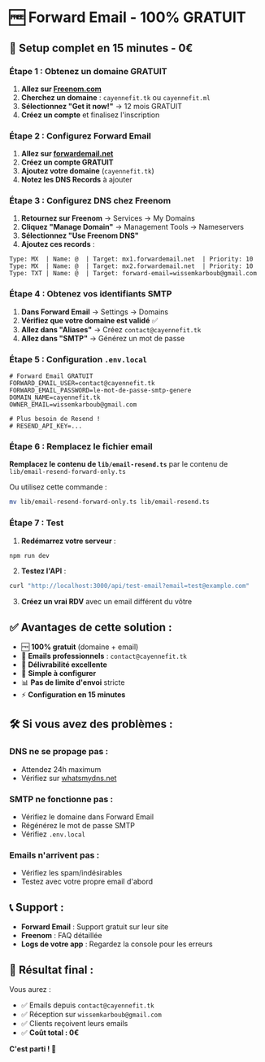 # 🆓 Forward Email - 100% GRATUIT

## 🎯 **Setup complet en 15 minutes - 0€**

### **Étape 1 : Obtenez un domaine GRATUIT**

1. **Allez sur [Freenom.com](https://freenom.com)**
2. **Cherchez un domaine** : `cayennefit.tk` ou `cayennefit.ml`
3. **Sélectionnez "Get it now!"** → 12 mois GRATUIT
4. **Créez un compte** et finalisez l'inscription

### **Étape 2 : Configurez Forward Email**

1. **Allez sur [forwardemail.net](https://forwardemail.net)**
2. **Créez un compte GRATUIT**
3. **Ajoutez votre domaine** (`cayennefit.tk`)
4. **Notez les DNS Records** à ajouter

### **Étape 3 : Configurez DNS chez Freenom**

1. **Retournez sur Freenom** → Services → My Domains
2. **Cliquez "Manage Domain"** → Management Tools → Nameservers
3. **Sélectionnez "Use Freenom DNS"**
4. **Ajoutez ces records** :

```
Type: MX  | Name: @  | Target: mx1.forwardemail.net  | Priority: 10
Type: MX  | Name: @  | Target: mx2.forwardemail.net  | Priority: 10
Type: TXT | Name: @  | Target: forward-email=wissemkarboub@gmail.com
```

### **Étape 4 : Obtenez vos identifiants SMTP**

1. **Dans Forward Email** → Settings → Domains
2. **Vérifiez que votre domaine est validé** ✅
3. **Allez dans "Aliases"** → Créez `contact@cayennefit.tk`
4. **Allez dans "SMTP"** → Générez un mot de passe

### **Étape 5 : Configuration `.env.local`**

```env
# Forward Email GRATUIT
FORWARD_EMAIL_USER=contact@cayennefit.tk
FORWARD_EMAIL_PASSWORD=le-mot-de-passe-smtp-genere
DOMAIN_NAME=cayennefit.tk
OWNER_EMAIL=wissemkarboub@gmail.com

# Plus besoin de Resend !
# RESEND_API_KEY=...
```

### **Étape 6 : Remplacez le fichier email**

**Remplacez le contenu de `lib/email-resend.ts`** par le contenu de `lib/email-resend-forward-only.ts`

Ou utilisez cette commande :

```bash
mv lib/email-resend-forward-only.ts lib/email-resend.ts
```

### **Étape 7 : Test**

1. **Redémarrez votre serveur** :

```bash
npm run dev
```

2. **Testez l'API** :

```bash
curl "http://localhost:3000/api/test-email?email=test@example.com"
```

3. **Créez un vrai RDV** avec un email différent du vôtre

## ✅ **Avantages de cette solution :**

- 🆓 **100% gratuit** (domaine + email)
- 📧 **Emails professionnels** : `contact@cayennefit.tk`
- 🚀 **Délivrabilité excellente**
- 🔧 **Simple à configurer**
- 📊 **Pas de limite d'envoi** stricte
- ⚡ **Configuration en 15 minutes**

## 🛠️ **Si vous avez des problèmes :**

### **DNS ne se propage pas :**

- Attendez 24h maximum
- Vérifiez sur [whatsmydns.net](https://www.whatsmydns.net/)

### **SMTP ne fonctionne pas :**

- Vérifiez le domaine dans Forward Email
- Régénérez le mot de passe SMTP
- Vérifiez `.env.local`

### **Emails n'arrivent pas :**

- Vérifiez les spam/indésirables
- Testez avec votre propre email d'abord

## 📞 **Support :**

- **Forward Email** : Support gratuit sur leur site
- **Freenom** : FAQ détaillée
- **Logs de votre app** : Regardez la console pour les erreurs

## 🎉 **Résultat final :**

Vous aurez :

- ✅ Emails depuis `contact@cayennefit.tk`
- ✅ Réception sur `wissemkarboub@gmail.com`
- ✅ Clients reçoivent leurs emails
- ✅ **Coût total : 0€**

**C'est parti ! 🚀**
